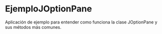 # EjemploJOptionPane
Aplicación de ejemplo para entender como funciona la clase JOptionPane y sus métodos más comunes.
